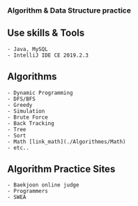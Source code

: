### Algorithm & Data Structure practice
## Use skills & Tools
    - Java, MySQL
    - IntelliJ IDE CE 2019.2.3
## Algorithms
    - Dynamic Programming
    - DFS/BFS
    - Greedy
    - Simulation
    - Brute Force
    - Back Tracking
    - Tree
    - Sort
    - Math [link_math](./Algorithmes/Math)
    - etc..
## Algorithm Practice Sites
    - Baekjoon online judge
    - Programmers
    - SWEA
   